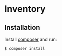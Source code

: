 # Inventory

## Installation

Install [composer](http://getcomposer.org/doc/00-intro.md) and run:

```bash
$ composer install
```
